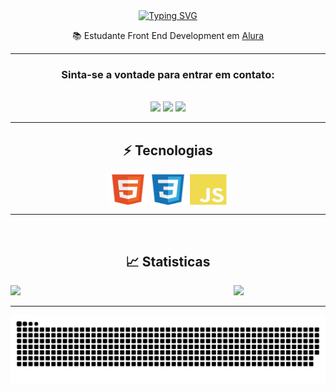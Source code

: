 

<div align="center">
<a  href="https://git.io/typing-svg">
   <img  src="https://readme-typing-svg.demolab.com?font=Playfair+Display&weight=500&size=40&pause=1000&color=1DF7A8&background=1451FF00&center=true&vCenter=true&width=437&lines=Ola%2C+seja+bem+vindos(as)!;Sou+Leonardo+Soares.;Tenho+25+anos.;Estou+estudando+para+ser+Dev." alt="Typing SVG" />
</a>
</div>
<p align="center">📚 Estudante Front End Development em <a href="https://cursos.alura.com.br">Alura</a></p>



<hr>
</div>
<div align="center">
 
 ### Sinta-se a vontade para entrar em contato:
  <div align="center">
<div style="display: inline_block"><br>
      
   <div> 
    <a href = "https://wa.me/5551985208802"><img src="https://img.shields.io/badge/-WhatsApp-%23333?style=for-the-badge&logo=Whatsapp&logoColor=green" target="_blank"></a> 
     <a href="https://www.linkedin.com/in/lsoares2008/" target="_blank"><img src="https://img.shields.io/badge/-LinkedIn-%230077B5?style=for-the-badge&logo=linkedin&logoColor=white" target="_blank"></a>
     <a href = "mailto:l.soares.2008@gmail.com"><img src="https://img.shields.io/badge/-Gmail-%23333?style=for-the-badge&logo=gmail&logoColor=white" target="_blank"></a>
</div>

 </div>
<hr>

## ⚡ Tecnologias

<div align="center">
  <p>
  <div>
    <img align="center" alt="Rox351-HTML" height="50" width="60" src="https://raw.githubusercontent.com/devicons/devicon/master/icons/html5/html5-original.svg">
    <img align="center" alt="Rox351-CSS" height="50" width="60" src="https://raw.githubusercontent.com/devicons/devicon/master/icons/css3/css3-original.svg">
    <img align="center" alt="Rox351-Js" height="50" width="60" src="https://raw.githubusercontent.com/devicons/devicon/master/icons/javascript/javascript-plain.svg">
    <!img align="center" alt="Rox351-Ts" height="50" width="60" src="https://raw.githubusercontent.com/devicons/devicon/master/icons/typescript/typescript-plain.svg">
    <!img align="center" alt="Rox351-React" height="50" width="60" src="https://raw.githubusercontent.com/devicons/devicon/master/icons/react/react-original.svg">
    <!img align="center" alt="Rox351-Python" height="50" width="60" src="https://raw.githubusercontent.com/devicons/devicon/master/icons/python/python-original.svg">
    <!img align="center" alt="Rox351-Csharp" height="50" width="60" src="https://raw.githubusercontent.com/devicons/devicon/master/icons/csharp/csharp-original.svg">
 


 <a/>

  <hr>
<br>

## 📈 Statisticas

<img align="left" width="45%" src="https://github-readme-stats.vercel.app/api?username=Rox351&show_icons=true&theme=merko&include_all_commits=true&count_private=true"></img>

<img width="47%" src="https://github-readme-stats.vercel.app/api/top-langs/?username=Rox351&layout=compact&langs_count=7&theme=merko"></img>







<hr>
<div> 

 
  ![Snake animation](https://github.com/Rox351/Rox351/blob/main/github-contribution-grid-snake.svg)
 
</div>


<div align="center">
  
  
  

    
 
    
   
